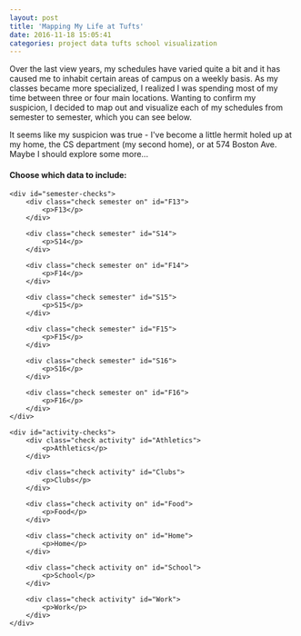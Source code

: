 ```yaml
---
layout: post
title: 'Mapping My Life at Tufts'
date: 2016-11-18 15:05:41
categories: project data tufts school visualization
---
```


Over the last view years, my schedules have varied quite a bit and it has caused me to inhabit certain areas of campus on a weekly basis. As my classes became more specialized, I realized I was spending most of my time between three or four main locations. Wanting to confirm my suspicion, I decided to map out and visualize each of my schedules from semester to semester, which you can see below.

It seems like my suspicion was true - I've become a little hermit holed up at my home, the CS department (my second home), or at 574 Boston Ave. Maybe I should explore some more...

<!-- css and javascript includes -->
<link rel="stylesheet" href="/projects/schedule-map/css/style.css">
<script src="https://maps.googleapis.com/maps/api/js?key=AIzaSyDYYbQJxmT3xqIdpkDwtHi8TyyJPtncbE4" type="text/javascript"></script>
<script src="/projects/schedule-map/js/data.js"></script>
<script src="/projects/schedule-map/js/map.js"></script>

<div id="map-wrapper">
    <div id="map"></div>
    <div id="legend"><h4></h4></div>
</div>

<div id="checks">
    <h4 style='margin-top: 10px;'>Choose which data to include:</h4>

    <div id="semester-checks">
        <div class="check semester on" id="F13">
            <p>F13</p>
        </div>

        <div class="check semester" id="S14">
            <p>S14</p>
        </div>

        <div class="check semester on" id="F14">
            <p>F14</p>
        </div>

        <div class="check semester" id="S15">
            <p>S15</p>
        </div>

        <div class="check semester" id="F15">
            <p>F15</p>
        </div>

        <div class="check semester" id="S16">
            <p>S16</p>
        </div>

        <div class="check semester on" id="F16">
            <p>F16</p>
        </div>
    </div>

    <div id="activity-checks">
        <div class="check activity" id="Athletics">
            <p>Athletics</p>
        </div>

        <div class="check activity" id="Clubs">
            <p>Clubs</p>
        </div>

        <div class="check activity on" id="Food">
            <p>Food</p>
        </div>

        <div class="check activity on" id="Home">
            <p>Home</p>
        </div>

        <div class="check activity on" id="School">
            <p>School</p>
        </div>

        <div class="check activity" id="Work">
            <p>Work</p>
        </div>
    </div>
</div>
